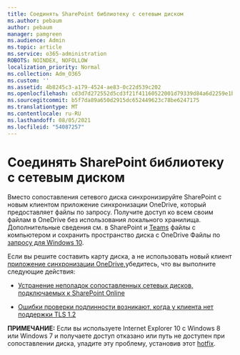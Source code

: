 ```yaml
---
title: Соединять SharePoint библиотеку с сетевым диском
ms.author: pebaum
author: pebaum
manager: pamgreen
ms.audience: Admin
ms.topic: article
ms.service: o365-administration
ROBOTS: NOINDEX, NOFOLLOW
localization_priority: Normal
ms.collection: Adm_O365
ms.custom: ''
ms.assetid: 4b8245c3-a179-4524-ae83-0c22d539c202
ms.openlocfilehash: cd3d7d272552d5cd3f21f41160522001d79339d84a6d2259e1b1868deee66ef0
ms.sourcegitcommit: b5f7da89a650d2915dc652449623c78be6247175
ms.translationtype: MT
ms.contentlocale: ru-RU
ms.lasthandoff: 08/05/2021
ms.locfileid: "54087257"
---
```

# <a name="map-a-sharepoint-library-to-a-network-drive"></a>Соединять SharePoint библиотеку с сетевым диском

Вместо сопоставления сетевого диска синхронизируйте SharePoint с новым клиентом приложение синхронизации OneDrive, который предоставляет файлы по запросу. Получите доступ ко всем своим файлам в OneDrive без использования локального хранилища. Дополнительные сведения см. в SharePoint и [Teams](https://support.microsoft.com/office/sync-sharepoint-and-teams-files-with-your-computer-6de9ede8-5b6e-4503-80b2-6190f3354a88) файлы с компьютером и сохранить пространство диска с OneDrive Файлы по [запросу для Windows 10](https://support.microsoft.com/office/save-disk-space-with-onedrive-files-on-demand-for-windows-10-0e6860d3-d9f3-4971-b321-7092438fb38e).

Если вы решите составить карту диска, а не использовать новый клиент [приложение синхронизации OneDrive,](https://support.microsoft.com/office/sync-sharepoint-and-teams-files-with-your-computer-6de9ede8-5b6e-4503-80b2-6190f3354a88)убедитесь, что вы выполните следующие действия:

- [Устранение неполадок сопоставленных сетевых дисков, подключаемых к SharePoint Online](/sharepoint/support/administration/troubleshoot-mapped-network-drives)

- [Ошибки проверки подлинности возникают, когда у клиента нет поддержки TLS 1.2](/sharepoint/troubleshoot/administration/authentication-errors-tls12-support#network-drive-mapped-to-a-sharepoint-library)  

**ПРИМЕЧАНИЕ:** Если вы используете Internet Explorer 10 с Windows 8 или Windows 7 и получаете  доступ отказано или путь не доступен при сопоставлении диска, уладите эту проблему, установив этот [hotfix](https://support.microsoft.com/topic/error-when-you-open-a-sharepoint-document-library-in-windows-explorer-or-map-a-network-drive-to-the-library-after-you-install-internet-explorer-10-96e640ba-059f-9b09-bb91-2a0319ee8b1d). 